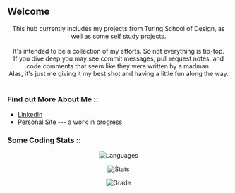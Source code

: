 ## Welcome 
<div align="center">
This hub currently includes my projects from Turing School of Design, as well as some self study projects.<br>
<br>
It's intended to be a collection of my efforts. So not everything is tip-top. <br>
If you dive deep you may see commit messages, pull request notes, and <br>
code comments that seem like they were written by a madman. <br>
Alas, it's just me giving it my best shot and having a little fun along the way. 
<br><br>
</div>

### Find out More About Me ::  
- [LinkedIn](https://www.linkedin.com/in/thelisataylor/)
- [Personal Site](https://lisataylor.dev/) --- a work in progress

### Some Coding Stats ::
<div align="center">
  
![Languages](https://github-readme-stats.vercel.app/api/top-langs?username=lisataylor5472&show_icons=true&locale=en&layout=compact)

![Stats](https://github-readme-stats.vercel.app/api?username=lisataylor5472&show_icons=true&locale=en)

![Grade](https://github-readme-streak-stats.herokuapp.com/?user=lisataylor5472&)
</div>
<!--
**lisataylor5472/lisataylor5472** is a ✨ _special_ ✨ repository because its `README.md` (this file) appears on your GitHub profile.
-->
